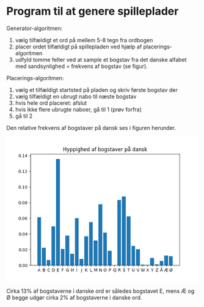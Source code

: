 # Program til at genere spilleplader

Generator-algoritmen:
1. vælg tilfældigt et ord på mellem 5-8 tegn fra ordbogen
1. placer ordet tilfældigt på spillepladen ved hjælp af placerings-algoritmen
1. udfyld tomme felter ved at sample et bogstav fra det danske alfabet med sandsynlighed = frekvens af bogstav (se figur).

Placerings-algoritmen:

1. vælg et tilfældigt startsted på pladen og skriv første bogstav der
1. vælg tilfældigt en ubrugt nabo til næste bogstav
1. hvis hele ord placeret: afslut
1. hvis ikke flere ubrugte naboer, gå til 1 (prøv forfra)
1. gå til 2

Den relative frekvens af bogstaver på dansk ses i figuren herunder.

![](./images/frekvenser.png)

Cirka 13% af bogstaverne i danske ord er således bogstavet E, mens Æ og Ø begge udgør cirka 2% af bogstaverne i danske ord.
